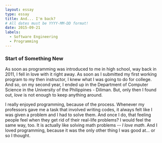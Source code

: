 ```yaml
---
layout: essay
type: essay
title: And... I'm back?
# All dates must be YYYY-MM-DD format!
date: 2015-09-21
labels:
  - Software Engineering
  - Programming
---
```


<h3>Start of Something New</h3>
<p>As soon as programming was introduced to me in high school, way back in 2011, I fell in love with it right away. As soon as I submitted my first working program to my then instructor, I knew what I was going to do for college. And so, on my second year, I ended up in the Department of Computer Science in the University of the Philippines - Diliman. But, only then I found out, <i>love</i> is not enough to keep anything around.</p>

<p>I really enjoyed programming, because of the process. Whenever my professors gave me a task that involved writing codes, it always felt like I was given a problem and I had to solve them. And once I do, that feeling people feel when they get rid of their real-life problems? I would feel the same way, too. It is actually like solving math problems -- <i>I love math</i>. And I loved programming, because it was the only other thing I was good at... or so I thought.</p>
